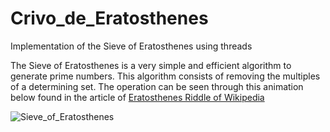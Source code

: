 # Crivo_de_Eratosthenes
Implementation of the Sieve of Eratosthenes using threads

The Sieve of Eratosthenes is a very simple and efficient algorithm to generate prime numbers. This algorithm consists of removing the multiples of a determining set.
The operation can be seen through this animation below found in the article of [Eratosthenes Riddle of Wikipedia](https://en.wikipedia.org/wiki/Sieve_of_Eratosthenes)

![Sieve_of_Eratosthenes](https://upload.wikimedia.org/wikipedia/commons/8/8c/New_Animation_Sieve_of_Eratosthenes.gif#center)
